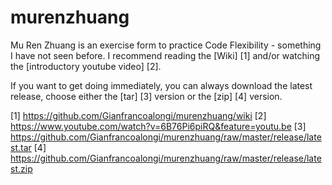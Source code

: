 murenzhuang
===========

Mu Ren Zhuang is an exercise form to practice Code Flexibility - something I have not seen before.
I recommend reading the [Wiki] [1] and/or watching the [introductory youtube video] [2].

If you want to get doing immediately, you can always download the latest release, 
choose either the [tar] [3] version or the [zip] [4] version.

[1] https://github.com/Gianfrancoalongi/murenzhuang/wiki
[2] https://www.youtube.com/watch?v=6B76Pi6piRQ&feature=youtu.be
[3] https://github.com/Gianfrancoalongi/murenzhuang/raw/master/release/latest.tar
[4] https://github.com/Gianfrancoalongi/murenzhuang/raw/master/release/latest.zip
